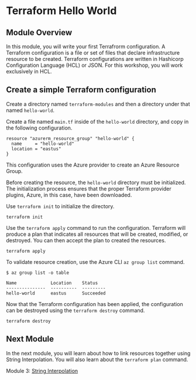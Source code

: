 # Terraform Hello World

## Module Overview

In this module, you will write your first Terrafrorm configuration. A Terraform configuration is a file or set of files that declare infrastructure resource to be created. Terraform configurations are written in Hashicorp Configuration Language (HCL) or JSON. For this workshop, you will work exclusively in HCL.

## Create a simple Terraform configuration

Create a directory named `terraform-modules` and then a directory under that named `hello-world`.

Create a file named `main.tf` inside of the `hello-world` directory, and copy in the following configuration.

```
resource "azurerm_resource_group" "hello-world" {
  name     = "hello-world"
  location = "eastus"
}
```

This configuration uses the Azure provider to create an Azure Resource Group.

Before creating the resource, the `hello-world` directory must be initialized. The initialization process ensures that the proper Terraform provider plugins, Azure, in this case, have been downloaded.

Use `terraform init` to initialize the directory.

```
terraform init
```

Use the `terraform apply` command to run the configuration. Terraform will produce a plan that indicates all resources that will be created, modified, or destroyed. You can then accept the plan to created the resources.

```
terraform apply
```

To validate resource creation, use the Azure CLI `az group list` command.

```
$ az group list -o table

Name             Location    Status
---------------  ----------  ---------
hello-world      eastus      Succeeded
```

Now that the Terraform configuration has been applied, the configuration can be destroyed using the `terraform destroy` command.

```
terraform destroy
```

## Next Module

In the next module, you will learn about how to link resources together using String Interpolation. You will also learn about the `terraform plan` command.

Module 3: [String Interpolation](../03-string-interpolation)